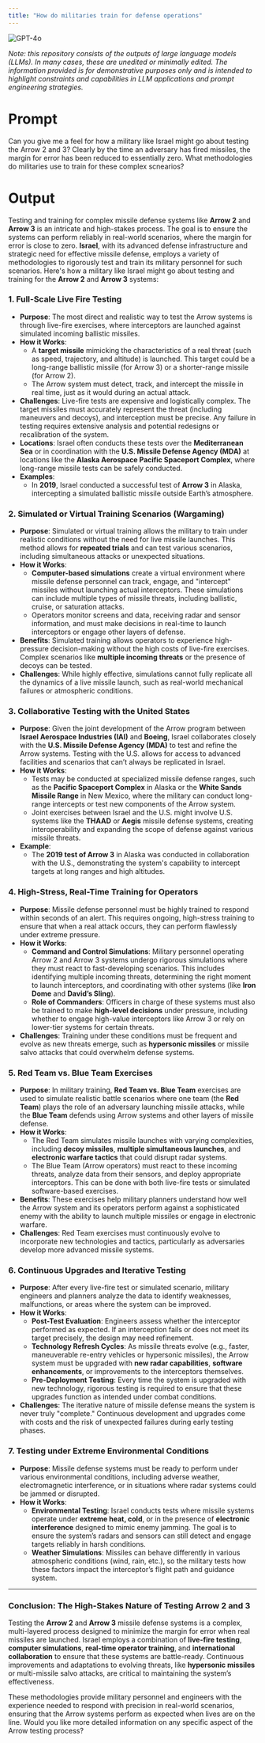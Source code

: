```yaml
---
title: "How do militaries train for defense operations"
---
```

![GPT-4o](https://img.shields.io/badge/GPT--4o-3333FF?style=for-the-badge&logo=openai&logoColor=white)



*Note: this repository consists of the outputs of large language models (LLMs). In many cases, these are unedited or minimally edited. The information provided is for demonstrative purposes only and is intended to highlight constraints and capabilities in LLM applications and prompt engineering strategies.*


# Prompt

Can you give me a feel for how a military like Israel might go about testing the Arrow 2 and 3? Clearly by the time an adversary has fired missiles, the margin for error has been reduced to essentially zero. What methodologies do militaries use to train for these complex scnearios?

# Output

Testing and training for complex missile defense systems like **Arrow 2** and **Arrow 3** is an intricate and high-stakes process. The goal is to ensure the systems can perform reliably in real-world scenarios, where the margin for error is close to zero. **Israel**, with its advanced defense infrastructure and strategic need for effective missile defense, employs a variety of methodologies to rigorously test and train its military personnel for such scenarios. Here's how a military like Israel might go about testing and training for the **Arrow 2** and **Arrow 3** systems:

### 1. **Full-Scale Live Fire Testing**
   - **Purpose**: The most direct and realistic way to test the Arrow systems is through live-fire exercises, where interceptors are launched against simulated incoming ballistic missiles.
   - **How it Works**: 
     - A **target missile** mimicking the characteristics of a real threat (such as speed, trajectory, and altitude) is launched. This target could be a long-range ballistic missile (for Arrow 3) or a shorter-range missile (for Arrow 2).
     - The Arrow system must detect, track, and intercept the missile in real time, just as it would during an actual attack.
   - **Challenges**: Live-fire tests are expensive and logistically complex. The target missiles must accurately represent the threat (including maneuvers and decoys), and interception must be precise. Any failure in testing requires extensive analysis and potential redesigns or recalibration of the system.
   - **Locations**: Israel often conducts these tests over the **Mediterranean Sea** or in coordination with the **U.S. Missile Defense Agency (MDA)** at locations like the **Alaska Aerospace Pacific Spaceport Complex**, where long-range missile tests can be safely conducted.
   - **Examples**:
     - In **2019**, Israel conducted a successful test of **Arrow 3** in Alaska, intercepting a simulated ballistic missile outside Earth’s atmosphere.

### 2. **Simulated or Virtual Training Scenarios (Wargaming)**
   - **Purpose**: Simulated or virtual training allows the military to train under realistic conditions without the need for live missile launches. This method allows for **repeated trials** and can test various scenarios, including simultaneous attacks or unexpected situations.
   - **How it Works**: 
     - **Computer-based simulations** create a virtual environment where missile defense personnel can track, engage, and "intercept" missiles without launching actual interceptors. These simulations can include multiple types of missile threats, including ballistic, cruise, or saturation attacks.
     - Operators monitor screens and data, receiving radar and sensor information, and must make decisions in real-time to launch interceptors or engage other layers of defense.
   - **Benefits**: Simulated training allows operators to experience high-pressure decision-making without the high costs of live-fire exercises. Complex scenarios like **multiple incoming threats** or the presence of decoys can be tested.
   - **Challenges**: While highly effective, simulations cannot fully replicate all the dynamics of a live missile launch, such as real-world mechanical failures or atmospheric conditions. 

### 3. **Collaborative Testing with the United States**
   - **Purpose**: Given the joint development of the Arrow program between **Israel Aerospace Industries (IAI)** and **Boeing**, Israel collaborates closely with the **U.S. Missile Defense Agency (MDA)** to test and refine the Arrow systems. Testing with the U.S. allows for access to advanced facilities and scenarios that can’t always be replicated in Israel.
   - **How it Works**:
     - Tests may be conducted at specialized missile defense ranges, such as the **Pacific Spaceport Complex** in Alaska or the **White Sands Missile Range** in New Mexico, where the military can conduct long-range intercepts or test new components of the Arrow system.
     - Joint exercises between Israel and the U.S. might involve U.S. systems like the **THAAD** or **Aegis** missile defense systems, creating interoperability and expanding the scope of defense against various missile threats.
   - **Example**:
     - The **2019 test of Arrow 3** in Alaska was conducted in collaboration with the U.S., demonstrating the system's capability to intercept targets at long ranges and high altitudes.

### 4. **High-Stress, Real-Time Training for Operators**
   - **Purpose**: Missile defense personnel must be highly trained to respond within seconds of an alert. This requires ongoing, high-stress training to ensure that when a real attack occurs, they can perform flawlessly under extreme pressure.
   - **How it Works**:
     - **Command and Control Simulations**: Military personnel operating Arrow 2 and Arrow 3 systems undergo rigorous simulations where they must react to fast-developing scenarios. This includes identifying multiple incoming threats, determining the right moment to launch interceptors, and coordinating with other systems (like **Iron Dome** and **David’s Sling**).
     - **Role of Commanders**: Officers in charge of these systems must also be trained to make **high-level decisions** under pressure, including whether to engage high-value interceptors like Arrow 3 or rely on lower-tier systems for certain threats.
   - **Challenges**: Training under these conditions must be frequent and evolve as new threats emerge, such as **hypersonic missiles** or missile salvo attacks that could overwhelm defense systems.

### 5. **Red Team vs. Blue Team Exercises**
   - **Purpose**: In military training, **Red Team vs. Blue Team** exercises are used to simulate realistic battle scenarios where one team (the **Red Team**) plays the role of an adversary launching missile attacks, while the **Blue Team** defends using Arrow systems and other layers of missile defense.
   - **How it Works**:
     - The Red Team simulates missile launches with varying complexities, including **decoy missiles**, **multiple simultaneous launches**, and **electronic warfare tactics** that could disrupt radar systems.
     - The Blue Team (Arrow operators) must react to these incoming threats, analyze data from their sensors, and deploy appropriate interceptors. This can be done with both live-fire tests or simulated software-based exercises.
   - **Benefits**: These exercises help military planners understand how well the Arrow system and its operators perform against a sophisticated enemy with the ability to launch multiple missiles or engage in electronic warfare.
   - **Challenges**: Red Team exercises must continuously evolve to incorporate new technologies and tactics, particularly as adversaries develop more advanced missile systems.

### 6. **Continuous Upgrades and Iterative Testing**
   - **Purpose**: After every live-fire test or simulated scenario, military engineers and planners analyze the data to identify weaknesses, malfunctions, or areas where the system can be improved.
   - **How it Works**:
     - **Post-Test Evaluation**: Engineers assess whether the interceptor performed as expected. If an interception fails or does not meet its target precisely, the design may need refinement.
     - **Technology Refresh Cycles**: As missile threats evolve (e.g., faster, maneuverable re-entry vehicles or hypersonic missiles), the Arrow system must be upgraded with **new radar capabilities**, **software enhancements**, or improvements to the interceptors themselves.
     - **Pre-Deployment Testing**: Every time the system is upgraded with new technology, rigorous testing is required to ensure that these upgrades function as intended under combat conditions.
   - **Challenges**: The iterative nature of missile defense means the system is never truly "complete." Continuous development and upgrades come with costs and the risk of unexpected failures during early testing phases.

### 7. **Testing under Extreme Environmental Conditions**
   - **Purpose**: Missile defense systems must be ready to perform under various environmental conditions, including adverse weather, electromagnetic interference, or in situations where radar systems could be jammed or disrupted.
   - **How it Works**:
     - **Environmental Testing**: Israel conducts tests where missile systems operate under **extreme heat, cold**, or in the presence of **electronic interference** designed to mimic enemy jamming. The goal is to ensure the system’s radars and sensors can still detect and engage targets reliably in harsh conditions.
     - **Weather Simulations**: Missiles can behave differently in various atmospheric conditions (wind, rain, etc.), so the military tests how these factors impact the interceptor’s flight path and guidance system.

---

### Conclusion: The High-Stakes Nature of Testing Arrow 2 and 3
Testing the **Arrow 2** and **Arrow 3** missile defense systems is a complex, multi-layered process designed to minimize the margin for error when real missiles are launched. Israel employs a combination of **live-fire testing**, **computer simulations**, **real-time operator training**, and **international collaboration** to ensure that these systems are battle-ready. Continuous improvements and adaptations to evolving threats, like **hypersonic missiles** or multi-missile salvo attacks, are critical to maintaining the system’s effectiveness.

These methodologies provide military personnel and engineers with the experience needed to respond with precision in real-world scenarios, ensuring that the Arrow systems perform as expected when lives are on the line. Would you like more detailed information on any specific aspect of the Arrow testing process?